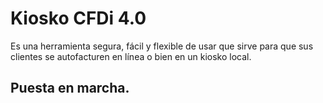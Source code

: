 # Kiosko CFDi 4.0
Es una herramienta segura, fácil y flexible de usar que sirve para que sus clientes se autofacturen en línea o bien en un kiosko local.
## Puesta en marcha.
